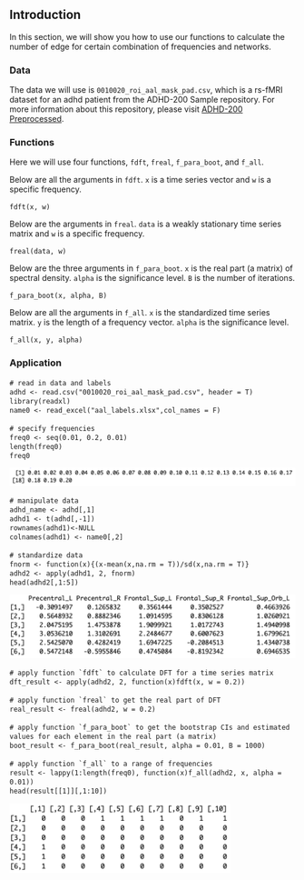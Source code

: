 ## Introduction

In this section, we will show you how to use our functions to calculate the number of edge for certain combination of frequencies and networks. 

### Data

The data we will use is `0010020_roi_aal_mask_pad.csv`, which is a rs-fMRI dataset for an adhd patient from the ADHD-200 Sample repository. For more information about this repository, please visit [ADHD-200 Preprocessed](preprocessed-connectomes-project.org/adhd200/).

### Functions

Here we will use four functions, `fdft`, `freal`, `f_para_boot`, and `f_all`.

Below are all the arguments in `fdft`. `x` is a time series vector and `w` is a specific frequency.

```{}
fdft(x, w)
```

Below are the arguments in `freal`. `data` is a weakly stationary time series matrix and `w` is a specific frequency.

```{}
freal(data, w)
```

Below are the three arguments in `f_para_boot`. `x` is the real part (a matrix) of spectral density. `alpha` is the significance level. `B` is the number of iterations.

```{}
f_para_boot(x, alpha, B)
```

Below are all the arguments in `f_all`. `x` is the standardized time series matrix. `y` is the length of a frequency vector. `alpha` is the significance level.

```{}
f_all(x, y, alpha)
```

### Application

```{}
# read in data and labels
adhd <- read.csv("0010020_roi_aal_mask_pad.csv", header = T)
library(readxl)
name0 <- read_excel("aal_labels.xlsx",col_names = F)

# specify frequencies
freq0 <- seq(0.01, 0.2, 0.01)
length(freq0)
freq0
```

<img src="docs/frequencies.png" width="630" />

```{}
# manipulate data
adhd_name <- adhd[,1]
adhd1 <- t(adhd[,-1])
rownames(adhd1)<-NULL
colnames(adhd1) <- name0[,2]

# standardize data
fnorm <- function(x){(x-mean(x,na.rm = T))/sd(x,na.rm = T)}
adhd2 <- apply(adhd1, 2, fnorm)
head(adhd2[,1:5])
```

<img src="docs/standardized.png" width="550" />

```{}
# apply function `fdft` to calculate DFT for a time series matrix
dft_result <- apply(adhd2, 2, function(x)fdft(x, w = 0.2))

# apply function `freal` to get the real part of DFT
real_result <- freal(adhd2, w = 0.2)

# apply function `f_para_boot` to get the bootstrap CIs and estimated values for each element in the real part (a matrix)
boot_result <- f_para_boot(real_result, alpha = 0.01, B = 1000)

# apply function `f_all` to a range of frequencies
result <- lappy(1:length(freq0), function(x)f_all(adhd2, x, alpha = 0.01))
head(result[[1]][,1:10])
```

<img src="docs/table.png" width="390" />
